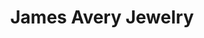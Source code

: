 ---
title: "James Avery Jewelry"
url: /san-antonio/james-avery-jewelry-northwest-loop-410-2/
shop: Schmuck
---